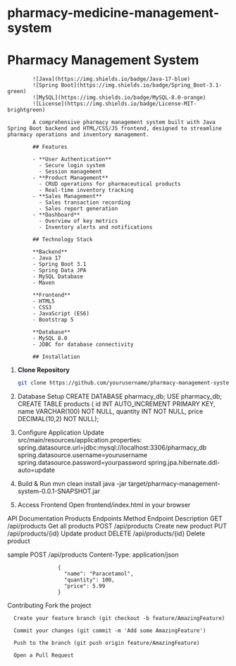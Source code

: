 # pharmacy-medicine-management-system
# Pharmacy Management System

            ![Java](https://img.shields.io/badge/Java-17-blue)
            ![Spring Boot](https://img.shields.io/badge/Spring_Boot-3.1-green)
            ![MySQL](https://img.shields.io/badge/MySQL-8.0-orange)
            ![License](https://img.shields.io/badge/License-MIT-brightgreen)
            
            A comprehensive pharmacy management system built with Java Spring Boot backend and HTML/CSS/JS frontend, designed to streamline pharmacy operations and inventory management.
            
            ## Features
            
            - **User Authentication**
              - Secure login system
              - Session management
            - **Product Management**
              - CRUD operations for pharmaceutical products
              - Real-time inventory tracking
            - **Sales Management**
              - Sales transaction recording
              - Sales report generation
            - **Dashboard**
              - Overview of key metrics
              - Inventory alerts and notifications
            
            ## Technology Stack
            
            **Backend**
            - Java 17
            - Spring Boot 3.1
            - Spring Data JPA
            - MySQL Database
            - Maven
            
            **Frontend**
            - HTML5
            - CSS3
            - JavaScript (ES6)
            - Bootstrap 5
            
            **Database**
            - MySQL 8.0
            - JDBC for database connectivity
            
            ## Installation

1. **Clone Repository**
   ```bash
   git clone https://github.com/yourusername/pharmacy-management-system.git


2. Database Setup
            CREATE DATABASE pharmacy_db;
            USE pharmacy_db;
            CREATE TABLE products (
            id INT AUTO_INCREMENT PRIMARY KEY,
            name VARCHAR(100) NOT NULL,
            quantity INT NOT NULL,
            price DECIMAL(10,2) NOT NULL);

3. Configure Application
Update src/main/resources/application.properties:
           spring.datasource.url=jdbc:mysql://localhost:3306/pharmacy_db
           spring.datasource.username=yourusername
           spring.datasource.password=yourpassword
           spring.jpa.hibernate.ddl-auto=update

4. Build & Run
           mvn clean install
           java -jar target/pharmacy-management-system-0.0.1-SNAPSHOT.jar

5. Access Frontend
  Open frontend/index.html in your browser




API Documentation
Products Endpoints
Method	Endpoint	Description
GET	/api/products	Get all products
POST	/api/products	Create new product
PUT	/api/products/{id}	Update product
DELETE	/api/products/{id}	Delete product
  
  sample
                    POST /api/products
                    Content-Type: application/json
                    
                    {
                      "name": "Paracetamol",
                      "quantity": 100,
                      "price": 5.99
                    }


Contributing
      Fork the project
      
      Create your feature branch (git checkout -b feature/AmazingFeature)
      
      Commit your changes (git commit -m 'Add some AmazingFeature')
      
      Push to the branch (git push origin feature/AmazingFeature)
      
      Open a Pull Request
